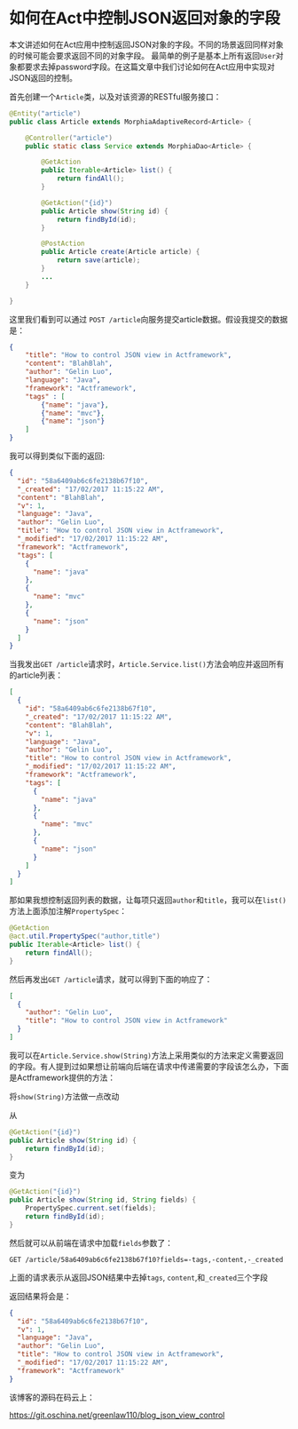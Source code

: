 # 如何在Act中控制JSON返回对象的字段

本文讲述如何在Act应用中控制返回JSON对象的字段。不同的场景返回同样对象的时候可能会要求返回不同的对象字段。
最简单的例子是基本上所有返回`User`对象都要求去掉password字段。在这篇文章中我们讨论如何在Act应用中实现对JSON返回的控制。

首先创建一个`Article`类，以及对该资源的RESTful服务接口：

```java
@Entity("article")
public class Article extends MorphiaAdaptiveRecord<Article> {

    @Controller("article")
    public static class Service extends MorphiaDao<Article> {

        @GetAction
        public Iterable<Article> list() {
            return findAll();
        }

        @GetAction("{id}")
        public Article show(String id) {
            return findById(id);
        }

        @PostAction
        public Article create(Article article) {
            return save(article);
        }
        ...
    }

}
```

这里我们看到可以通过 `POST /article`向服务提交article数据。假设我提交的数据是：

```json
{
	"title": "How to control JSON view in Actframework",
	"content": "BlahBlah",
	"author": "Gelin Luo",
	"language": "Java",
	"framework": "Actframework",
	"tags" : [
		{"name": "java"},
		{"name": "mvc"},
		{"name": "json"}
	]
}
```

我可以得到类似下面的返回:

```json
{
  "id": "58a6409ab6c6fe2138b67f10",
  "_created": "17/02/2017 11:15:22 AM",
  "content": "BlahBlah",
  "v": 1,
  "language": "Java",
  "author": "Gelin Luo",
  "title": "How to control JSON view in Actframework",
  "_modified": "17/02/2017 11:15:22 AM",
  "framework": "Actframework",
  "tags": [
    {
      "name": "java"
    },
    {
      "name": "mvc"
    },
    {
      "name": "json"
    }
  ]
}
```

当我发出`GET /article`请求时，`Article.Service.list()`方法会响应并返回所有的article列表：

```json
[
  {
    "id": "58a6409ab6c6fe2138b67f10",
    "_created": "17/02/2017 11:15:22 AM",
    "content": "BlahBlah",
    "v": 1,
    "language": "Java",
    "author": "Gelin Luo",
    "title": "How to control JSON view in Actframework",
    "_modified": "17/02/2017 11:15:22 AM",
    "framework": "Actframework",
    "tags": [
      {
        "name": "java"
      },
      {
        "name": "mvc"
      },
      {
        "name": "json"
      }
    ]
  }
]
```

那如果我想控制返回列表的数据，让每项只返回`author`和`title`，我可以在`list()`方法上面添加注解`PropertySpec`：

```java
@GetAction
@act.util.PropertySpec("author,title")
public Iterable<Article> list() {
    return findAll();
}
```

然后再发出`GET /article`请求，就可以得到下面的响应了：

```json
[
  {
    "author": "Gelin Luo",
    "title": "How to control JSON view in Actframework"
  }
]
```

我可以在`Article.Service.show(String)`方法上采用类似的方法来定义需要返回的字段。有人提到过如果想让前端向后端在请求中传递需要的字段该怎么办，下面是Actframework提供的方法：

将`show(String)`方法做一点改动

从

```java
@GetAction("{id}")
public Article show(String id) {
    return findById(id);
}
```

变为

```java
@GetAction("{id}")
public Article show(String id, String fields) {
    PropertySpec.current.set(fields);
    return findById(id);
}
```

然后就可以从前端在请求中加载`fields`参数了：

```
GET /article/58a6409ab6c6fe2138b67f10?fields=-tags,-content,-_created
```

上面的请求表示从返回JSON结果中去掉`tags`, `content`,和`_created`三个字段

返回结果将会是：

```json
{
  "id": "58a6409ab6c6fe2138b67f10",
  "v": 1,
  "language": "Java",
  "author": "Gelin Luo",
  "title": "How to control JSON view in Actframework",
  "_modified": "17/02/2017 11:15:22 AM",
  "framework": "Actframework"
}
```

该博客的源码在码云上：

https://git.oschina.net/greenlaw110/blog_json_view_control 
